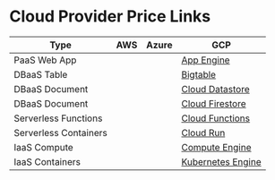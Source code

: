 # Cloud Provider Price Links

| Type | AWS | Azure | GCP |
|-|-|-|-|
|PaaS Web App|||[App Engine](https://cloud.google.com/appengine/pricing)|
|DBaaS Table|||[Bigtable](https://cloud.google.com/bigtable/pricing)|
|DBaaS Document|||[Cloud Datastore](https://cloud.google.com/datastore/pricing)|
|DBaaS Document|||[Cloud Firestore](https://cloud.google.com/firestore/pricing)|
|Serverless Functions|||[Cloud Functions](https://cloud.google.com/functions/pricing)|
|Serverless Containers|||[Cloud Run](https://cloud.google.com/run/pricing)|
|IaaS Compute|||[Compute Engine](https://cloud.google.com/compute/all-pricing)|
|IaaS Containers|||[Kubernetes Engine](https://cloud.google.com/kubernetes-engine/pricing)|
